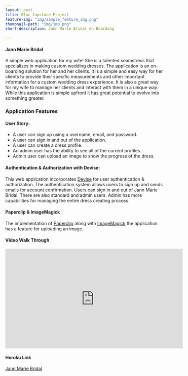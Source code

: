 ```yaml
---
layout: post
title: Bloc Capstone Project
feature-img: "img/sample_feature_img.png"
thumbnail-path: "img/jmb.png"
short-description: Jann Marie Bridal On Boarding

---
```

#### Jann Marie Bridal
A simple web application for my wife! She is a talented seamstress that specializes in making custom wedding dresses. The application is an on-boarding solution for her and her clients. It is a simple and easy way for her clients to provide their specific measurements and other important information for a custom wedding dress experience. It is also a great way for my wife to manage her clients and interact with them in a unique way. While this application is simple upfront it has great potential to evolve into something greater.

### Application Features

#### User Story:
  * A user can sign up using a username, email, and password.
  * A user can sign in and out of the application.
  * A user can create a dress profile.
  * An admin user has the ability to see all of the current profiles.
  * Admin user can upload an image to show the progress of the dress.

#### Authentication & Authorization with Devise:
This web application incorporates [Devise](https://github.com/plataformatec/devise) for user authentication & authorization. The authentication system allows users to sign up and sends emails for account confirmation. Users can sign in and out of Jann Marie Bridal. There are also standard and admin users. Admin has more capabilities for managing the entire dress creating process.

#### Paperclip & ImageMagick
The implementation of [Paperclip](https://github.com/thoughtbot/paperclip) along with [ImageMagick](http://www.imagemagick.org/script/index.php) the application has a feature for uploading an image.

#### Video Walk Through
<iframe width="560" height="315" src="https://www.youtube.com/embed/81ksEbT_faU" frameborder="0" allowfullscreen></iframe>

#### Heroku Link
[Jann Marie Bridal](https://young-mesa-83094.herokuapp.com/)
